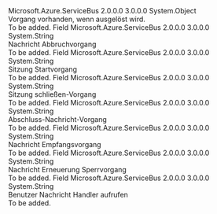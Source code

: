 <Type Name="ExceptionReceivedEventArgsAction" FullName="Microsoft.Azure.ServiceBus.ExceptionReceivedEventArgsAction">
  <TypeSignature Language="C#" Value="public static class ExceptionReceivedEventArgsAction" />
  <TypeSignature Language="ILAsm" Value=".class public auto ansi abstract sealed beforefieldinit ExceptionReceivedEventArgsAction extends System.Object" />
  <TypeSignature Language="DocId" Value="T:Microsoft.Azure.ServiceBus.ExceptionReceivedEventArgsAction" />
  <TypeSignature Language="VB.NET" Value="Public Class ExceptionReceivedEventArgsAction" />
  <TypeSignature Language="F#" Value="type ExceptionReceivedEventArgsAction = class" />
  <AssemblyInfo>
    <AssemblyName>Microsoft.Azure.ServiceBus</AssemblyName>
    <AssemblyVersion>2.0.0.0</AssemblyVersion>
    <AssemblyVersion>3.0.0.0</AssemblyVersion>
  </AssemblyInfo>
  <Base>
    <BaseTypeName>System.Object</BaseTypeName>
  </Base>
  <Interfaces />
  <Docs>
    <summary>Vorgang vorhanden, wenn <see cref="T:Microsoft.Azure.ServiceBus.ExceptionReceivedEventArgs" /> ausgelöst wird.</summary>
    <remarks>To be added.</remarks>
  </Docs>
  <Members>
    <Member MemberName="Abandon">
      <MemberSignature Language="C#" Value="public const string Abandon;" />
      <MemberSignature Language="ILAsm" Value=".field public static literal string Abandon" />
      <MemberSignature Language="DocId" Value="F:Microsoft.Azure.ServiceBus.ExceptionReceivedEventArgsAction.Abandon" />
      <MemberSignature Language="VB.NET" Value="Public Const Abandon As String " />
      <MemberSignature Language="F#" Value="val mutable Abandon : string" Usage="Microsoft.Azure.ServiceBus.ExceptionReceivedEventArgsAction.Abandon" />
      <MemberType>Field</MemberType>
      <AssemblyInfo>
        <AssemblyName>Microsoft.Azure.ServiceBus</AssemblyName>
        <AssemblyVersion>2.0.0.0</AssemblyVersion>
        <AssemblyVersion>3.0.0.0</AssemblyVersion>
      </AssemblyInfo>
      <ReturnValue>
        <ReturnType>System.String</ReturnType>
      </ReturnValue>
      <Docs>
        <summary>Nachricht Abbruchvorgang</summary>
        <remarks>To be added.</remarks>
      </Docs>
    </Member>
    <Member MemberName="AcceptMessageSession">
      <MemberSignature Language="C#" Value="public const string AcceptMessageSession;" />
      <MemberSignature Language="ILAsm" Value=".field public static literal string AcceptMessageSession" />
      <MemberSignature Language="DocId" Value="F:Microsoft.Azure.ServiceBus.ExceptionReceivedEventArgsAction.AcceptMessageSession" />
      <MemberSignature Language="VB.NET" Value="Public Const AcceptMessageSession As String " />
      <MemberSignature Language="F#" Value="val mutable AcceptMessageSession : string" Usage="Microsoft.Azure.ServiceBus.ExceptionReceivedEventArgsAction.AcceptMessageSession" />
      <MemberType>Field</MemberType>
      <AssemblyInfo>
        <AssemblyName>Microsoft.Azure.ServiceBus</AssemblyName>
        <AssemblyVersion>2.0.0.0</AssemblyVersion>
        <AssemblyVersion>3.0.0.0</AssemblyVersion>
      </AssemblyInfo>
      <ReturnValue>
        <ReturnType>System.String</ReturnType>
      </ReturnValue>
      <Docs>
        <summary>Sitzung Startvorgang</summary>
        <remarks>To be added.</remarks>
      </Docs>
    </Member>
    <Member MemberName="CloseMessageSession">
      <MemberSignature Language="C#" Value="public const string CloseMessageSession;" />
      <MemberSignature Language="ILAsm" Value=".field public static literal string CloseMessageSession" />
      <MemberSignature Language="DocId" Value="F:Microsoft.Azure.ServiceBus.ExceptionReceivedEventArgsAction.CloseMessageSession" />
      <MemberSignature Language="VB.NET" Value="Public Const CloseMessageSession As String " />
      <MemberSignature Language="F#" Value="val mutable CloseMessageSession : string" Usage="Microsoft.Azure.ServiceBus.ExceptionReceivedEventArgsAction.CloseMessageSession" />
      <MemberType>Field</MemberType>
      <AssemblyInfo>
        <AssemblyName>Microsoft.Azure.ServiceBus</AssemblyName>
        <AssemblyVersion>2.0.0.0</AssemblyVersion>
        <AssemblyVersion>3.0.0.0</AssemblyVersion>
      </AssemblyInfo>
      <ReturnValue>
        <ReturnType>System.String</ReturnType>
      </ReturnValue>
      <Docs>
        <summary>Sitzung schließen-Vorgang</summary>
        <remarks>To be added.</remarks>
      </Docs>
    </Member>
    <Member MemberName="Complete">
      <MemberSignature Language="C#" Value="public const string Complete;" />
      <MemberSignature Language="ILAsm" Value=".field public static literal string Complete" />
      <MemberSignature Language="DocId" Value="F:Microsoft.Azure.ServiceBus.ExceptionReceivedEventArgsAction.Complete" />
      <MemberSignature Language="VB.NET" Value="Public Const Complete As String " />
      <MemberSignature Language="F#" Value="val mutable Complete : string" Usage="Microsoft.Azure.ServiceBus.ExceptionReceivedEventArgsAction.Complete" />
      <MemberType>Field</MemberType>
      <AssemblyInfo>
        <AssemblyName>Microsoft.Azure.ServiceBus</AssemblyName>
        <AssemblyVersion>2.0.0.0</AssemblyVersion>
        <AssemblyVersion>3.0.0.0</AssemblyVersion>
      </AssemblyInfo>
      <ReturnValue>
        <ReturnType>System.String</ReturnType>
      </ReturnValue>
      <Docs>
        <summary>Abschluss-Nachricht-Vorgang</summary>
        <remarks>To be added.</remarks>
      </Docs>
    </Member>
    <Member MemberName="Receive">
      <MemberSignature Language="C#" Value="public const string Receive;" />
      <MemberSignature Language="ILAsm" Value=".field public static literal string Receive" />
      <MemberSignature Language="DocId" Value="F:Microsoft.Azure.ServiceBus.ExceptionReceivedEventArgsAction.Receive" />
      <MemberSignature Language="VB.NET" Value="Public Const Receive As String " />
      <MemberSignature Language="F#" Value="val mutable Receive : string" Usage="Microsoft.Azure.ServiceBus.ExceptionReceivedEventArgsAction.Receive" />
      <MemberType>Field</MemberType>
      <AssemblyInfo>
        <AssemblyName>Microsoft.Azure.ServiceBus</AssemblyName>
        <AssemblyVersion>2.0.0.0</AssemblyVersion>
        <AssemblyVersion>3.0.0.0</AssemblyVersion>
      </AssemblyInfo>
      <ReturnValue>
        <ReturnType>System.String</ReturnType>
      </ReturnValue>
      <Docs>
        <summary>Nachricht Empfangsvorgang</summary>
        <remarks>To be added.</remarks>
      </Docs>
    </Member>
    <Member MemberName="RenewLock">
      <MemberSignature Language="C#" Value="public const string RenewLock;" />
      <MemberSignature Language="ILAsm" Value=".field public static literal string RenewLock" />
      <MemberSignature Language="DocId" Value="F:Microsoft.Azure.ServiceBus.ExceptionReceivedEventArgsAction.RenewLock" />
      <MemberSignature Language="VB.NET" Value="Public Const RenewLock As String " />
      <MemberSignature Language="F#" Value="val mutable RenewLock : string" Usage="Microsoft.Azure.ServiceBus.ExceptionReceivedEventArgsAction.RenewLock" />
      <MemberType>Field</MemberType>
      <AssemblyInfo>
        <AssemblyName>Microsoft.Azure.ServiceBus</AssemblyName>
        <AssemblyVersion>2.0.0.0</AssemblyVersion>
        <AssemblyVersion>3.0.0.0</AssemblyVersion>
      </AssemblyInfo>
      <ReturnValue>
        <ReturnType>System.String</ReturnType>
      </ReturnValue>
      <Docs>
        <summary>Nachricht Erneuerung Sperrvorgang</summary>
        <remarks>To be added.</remarks>
      </Docs>
    </Member>
    <Member MemberName="UserCallback">
      <MemberSignature Language="C#" Value="public const string UserCallback;" />
      <MemberSignature Language="ILAsm" Value=".field public static literal string UserCallback" />
      <MemberSignature Language="DocId" Value="F:Microsoft.Azure.ServiceBus.ExceptionReceivedEventArgsAction.UserCallback" />
      <MemberSignature Language="VB.NET" Value="Public Const UserCallback As String " />
      <MemberSignature Language="F#" Value="val mutable UserCallback : string" Usage="Microsoft.Azure.ServiceBus.ExceptionReceivedEventArgsAction.UserCallback" />
      <MemberType>Field</MemberType>
      <AssemblyInfo>
        <AssemblyName>Microsoft.Azure.ServiceBus</AssemblyName>
        <AssemblyVersion>2.0.0.0</AssemblyVersion>
        <AssemblyVersion>3.0.0.0</AssemblyVersion>
      </AssemblyInfo>
      <ReturnValue>
        <ReturnType>System.String</ReturnType>
      </ReturnValue>
      <Docs>
        <summary>Benutzer Nachricht Handler aufrufen</summary>
        <remarks>To be added.</remarks>
      </Docs>
    </Member>
  </Members>
</Type>